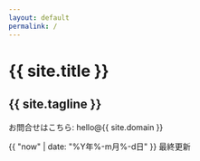 ```yaml
---
layout: default
permalink: /
---
```


# {{ site.title }}
## {{ site.tagline }}

<div>
  <p>
    お問合せはこちら: hello@{{ site.domain }}
  </p>
  <p class="right">
    {{ "now" | date: "%Y年%-m月%-d日" }} 最終更新<br />
  </p>
</div>
